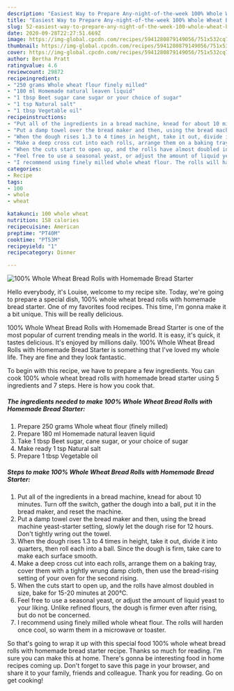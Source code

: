 ```yaml
---
description: "Easiest Way to Prepare Any-night-of-the-week 100% Whole Wheat Bread Rolls with Homemade Bread Starter"
title: "Easiest Way to Prepare Any-night-of-the-week 100% Whole Wheat Bread Rolls with Homemade Bread Starter"
slug: 52-easiest-way-to-prepare-any-night-of-the-week-100-whole-wheat-bread-rolls-with-homemade-bread-starter
date: 2020-09-28T22:27:51.669Z
image: https://img-global.cpcdn.com/recipes/5941280879149056/751x532cq70/100-whole-wheat-bread-rolls-with-homemade-bread-starter-recipe-main-photo.jpg
thumbnail: https://img-global.cpcdn.com/recipes/5941280879149056/751x532cq70/100-whole-wheat-bread-rolls-with-homemade-bread-starter-recipe-main-photo.jpg
cover: https://img-global.cpcdn.com/recipes/5941280879149056/751x532cq70/100-whole-wheat-bread-rolls-with-homemade-bread-starter-recipe-main-photo.jpg
author: Bertha Pratt
ratingvalue: 4.6
reviewcount: 29872
recipeingredient:
- "250 grams Whole wheat flour finely milled"
- "180 ml Homemade natural leaven liquid"
- "1 tbsp Beet sugar cane sugar or your choice of sugar"
- "1 tsp Natural salt"
- "1 tbsp Vegetable oil"
recipeinstructions:
- "Put all of the ingredients in a bread machine, knead for about 10 minutes. Turn off the switch, gather the dough into a ball, put it in the bread maker, and reset the machine."
- "Put a damp towel over the bread maker and then, using the bread machine yeast-starter setting, slowly let the dough rise for 12 hours. Don&#39;t tightly wring out the towel."
- "When the dough rises 1.3 to 4 times in height, take it out, divide it into quarters, then roll each into a ball. Since the dough is firm, take care to make each surface smooth."
- "Make a deep cross cut into each rolls, arrange them on a baking tray, cover them with a tightly wrung damp cloth, then use the bread-rising setting of your oven for the second rising."
- "When the cuts start to open up, and the rolls have almost doubled in size, bake for 15-20 minutes at 200℃."
- "Feel free to use a seasonal yeast, or adjust the amount of liquid yeast to your liking. Unlike refined flours, the dough is firmer even after rising, but do not be concerned."
- "I recommend using finely milled whole wheat flour. The rolls will harden once cool, so warm them in a microwave or toaster."
categories:
- Recipe
tags:
- 100
- whole
- wheat

katakunci: 100 whole wheat 
nutrition: 158 calories
recipecuisine: American
preptime: "PT40M"
cooktime: "PT53M"
recipeyield: "1"
recipecategory: Dinner

---
```



![100% Whole Wheat Bread Rolls with Homemade Bread Starter](https://img-global.cpcdn.com/recipes/5941280879149056/751x532cq70/100-whole-wheat-bread-rolls-with-homemade-bread-starter-recipe-main-photo.jpg)

Hello everybody, it's Louise, welcome to my recipe site. Today, we're going to prepare a special dish, 100% whole wheat bread rolls with homemade bread starter. One of my favorites food recipes. This time, I'm gonna make it a bit unique. This will be really delicious.

100% Whole Wheat Bread Rolls with Homemade Bread Starter is one of the most popular of current trending meals in the world. It is easy, it's quick, it tastes delicious. It's enjoyed by millions daily. 100% Whole Wheat Bread Rolls with Homemade Bread Starter is something that I've loved my whole life. They are fine and they look fantastic.




To begin with this recipe, we have to prepare a few ingredients. You can cook 100% whole wheat bread rolls with homemade bread starter using 5 ingredients and 7 steps. Here is how you cook that.

<!--inarticleads1-->

##### The ingredients needed to make 100% Whole Wheat Bread Rolls with Homemade Bread Starter:

1. Prepare 250 grams Whole wheat flour (finely milled)
1. Prepare 180 ml Homemade natural leaven liquid
1. Take 1 tbsp Beet sugar, cane sugar, or your choice of sugar
1. Make ready 1 tsp Natural salt
1. Prepare 1 tbsp Vegetable oil




<!--inarticleads2-->

##### Steps to make 100% Whole Wheat Bread Rolls with Homemade Bread Starter:

1. Put all of the ingredients in a bread machine, knead for about 10 minutes. Turn off the switch, gather the dough into a ball, put it in the bread maker, and reset the machine.
1. Put a damp towel over the bread maker and then, using the bread machine yeast-starter setting, slowly let the dough rise for 12 hours. Don&#39;t tightly wring out the towel.
1. When the dough rises 1.3 to 4 times in height, take it out, divide it into quarters, then roll each into a ball. Since the dough is firm, take care to make each surface smooth.
1. Make a deep cross cut into each rolls, arrange them on a baking tray, cover them with a tightly wrung damp cloth, then use the bread-rising setting of your oven for the second rising.
1. When the cuts start to open up, and the rolls have almost doubled in size, bake for 15-20 minutes at 200℃.
1. Feel free to use a seasonal yeast, or adjust the amount of liquid yeast to your liking. Unlike refined flours, the dough is firmer even after rising, but do not be concerned.
1. I recommend using finely milled whole wheat flour. The rolls will harden once cool, so warm them in a microwave or toaster.




So that's going to wrap it up with this special food 100% whole wheat bread rolls with homemade bread starter recipe. Thanks so much for reading. I'm sure you can make this at home. There's gonna be interesting food in home recipes coming up. Don't forget to save this page in your browser, and share it to your family, friends and colleague. Thank you for reading. Go on get cooking!
